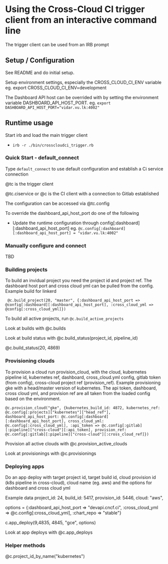 # Using the Cross-Cloud CI trigger client from an interactive command line

The trigger client can be used from an IRB prompt

## Setup / Configuration

See README and do initial setup.

Setup environment settings, especially the CROSS_CLOUD_CI_ENV variable
  eg. export CROSS_CLOUD_CI_ENV=development

The Dashboard API host can be overrided with by setting the environment variable DASHBOARD_API_HOST_PORT. eg. `export DASHBOARD_API_HOST_PORT="vidar.vu.lk:4002"`


## Runtime usage

Start irb and load the main trigger client

- `irb -r ./bin/crosscloudci_trigger.rb`

### Quick Start - default_connect

Type `default_connect` to use default configuration and establish a Ci service connection

@tc is the trigger client

@tc.ciservice or @c is the CI client with a connection to Gitlab established

The configuration can be accessed via @tc.config

To override the dashboard_api_host_port do one of the following

- Update the runtime configuration through config[:dashboard][:dashboard_api_host_port] eg.  `@c.config[:dashboard][:dashboard_api_host_port] = "vidar.vu.lk:4002"`


### Manually configure and connect

TBD

### Building projects

To build an invidual project you need the project id and project ref.  The dashboard host port and cross cloud yml can be pulled from the config.  Example build for linkerd

```
 @c.build_project(20, "master", {:dashboard_api_host_port => @config[:dashboard][:dashboard_api_host_port], :cross_cloud_yml => @config[:cross_cloud_yml]}) 
```

To build all active projects, run `@c.build_active_projects`

Look at builds with @c.builds

Look at build status with @c.build_status(project_id, pipeline_id)

@c.build_status(20, 4869)  

### Provisioning clouds


To provision a cloud run provision_cloud, with the cloud, kubernetes pipeline id, kubernetes ref, dashboard, cross_cloud.yml config, gitlab token (from config), cross-cloud project ref (provision_ref).  Example provisioning gke with a head/master version of kubernetes.  The api token, dashboard, cross cloud yml, and provision ref are all taken from the loaded config based on the environment.

```
@c.provision_cloud("gke", {kubernetes_build_id: 4872, kubernetes_ref: @c.config[:projects]["kubernetes"]["head_ref"], dashboard_api_host_port: @c.config[:dashboard][:dashboard_api_host_port], cross_cloud_yml: @c.config[:cross_cloud_yml], :api_token => @c.config[:gitlab][:pipeline]["cross-cloud"][:api_token], provision_ref: @c.config[:gitlab][:pipeline]["cross-cloud"][:cross_cloud_ref]}) 
```

Provision all active clouds with @c.provision_active_clouds

Look at provisionings with @c.provisionings

### Deploying apps

Do an app deploy with target project id, target build id, cloud provision id (k8s pipeline in cross-cloud), cloud name (eg. aws) and the options for dashboard and cross cloud yml

Example data
  project_id: 24,
  build_id: 5417,
  provision_id: 5446,
  cloud: "aws",

  options = {:dashboard_api_host_port => "devapi.cncf.ci", :cross_cloud_yml => @c.config[:cross_cloud_yml], :chart_repo => "stable"}

c.app_deploy(9,4835, 4845, "gce", options)

Look at app deploys with @c.app_deploys

### Helper methods


@c.project_id_by_name("kubernetes") 

